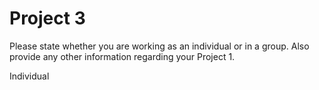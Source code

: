# Project 3

Please state whether you are working as an individual or in a group. Also provide any other information regarding your Project 1. 

Individual
